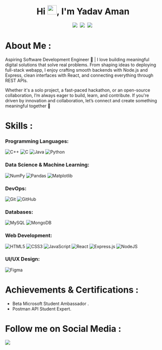 <h1 align="center">Hi <img src="https://raw.githubusercontent.com/MartinHeinz/MartinHeinz/master/wave.gif" width="30px" height="30px">, I'm Yadav Aman</h1>

<p align='center'>
  <a href="https://www.linkedin.com/in/yadavaman11/"><img src="https://img.shields.io/badge/linkedin-%230077B5.svg?&style=for-the-badge&logo=linkedin&logoColor=white" /></a>&nbsp;
  <a href="https://leetcode.com/u/Amanyadav18/"><img src="https://img.shields.io/badge/-LeetCode-FFA116?style=for-the-badge&logo=LeetCode&logoColor=black" /></a>&nbsp;
  <a href="https://linktr.ee/amanyadav7"><img src="https://img.shields.io/badge/Linktree-39E09B?style=for-the-badge&logo=Linktree&logoColor=white"/></a>&nbsp;
      

# About Me :
Aspiring Software Development Engineer 🚀 | I love building meaningful digital solutions that solve real problems. From shaping ideas to deploying full-stack webapp, I enjoy crafting smooth backends with Node.js and Express, clean interfaces with React, and connecting everything through REST APIs.

Whether it's a solo project, a fast-paced hackathon, or an open-source collaboration, I’m always eager to build, learn, and contribute. If you're driven by innovation and collaboration, let’s connect and create something meaningful together 🤝

# Skills :

### Programming Languages:
![C++](https://img.shields.io/badge/c++-%2300599C.svg?style=for-the-badge&logo=c%2B%2B&logoColor=white) 
![C](https://img.shields.io/badge/C-00599C?style=for-the-badge&logo=c&logoColor=white)
![Java](https://img.shields.io/badge/java-%23ED8B00.svg?style=for-the-badge&logo=openjdk&logoColor=white)
![Python](https://img.shields.io/badge/python-3670A0?style=for-the-badge&logo=python&logoColor=ffdd54)

### Data Science & Machine Learning:
![NumPy](https://img.shields.io/badge/numpy-%23013243.svg?style=for-the-badge&logo=numpy&logoColor=white)
![Pandas](https://img.shields.io/badge/pandas-%23150458.svg?style=for-the-badge&logo=pandas&logoColor=white)
![Matplotlib](https://img.shields.io/badge/Matplotlib-%23ffffff.svg?style=for-the-badge&logo=Matplotlib&logoColor=black)

### DevOps:
![Git](https://img.shields.io/badge/git-%23F05033.svg?style=for-the-badge&logo=git&logoColor=white) 
![GitHub](https://img.shields.io/badge/github-%23121011.svg?style=for-the-badge&logo=github&logoColor=white) 

### Databases:
![MySQL](https://img.shields.io/badge/MySQL-00000F?style=for-the-badge&logo=mysql&logoColor=white)
![MongoDB](https://img.shields.io/badge/MongoDB-%234ea94b.svg?style=for-the-badge&logo=mongodb&logoColor=white)

### Web Development:
![HTML5](https://img.shields.io/badge/html5-%23E34F26.svg?style=for-the-badge&logo=html5&logoColor=white) 
![CSS3](https://img.shields.io/badge/css3-%231572B6.svg?style=for-the-badge&logo=css3&logoColor=white) 
![JavaScript](https://img.shields.io/badge/JavaScript-F7DF1E?style=for-the-badge&logo=javascript&logoColor=black) 
![React](https://img.shields.io/badge/react-%2320232a.svg?style=for-the-badge&logo=react&logoColor=%2361DAFB)
![Express.js](https://img.shields.io/badge/express.js-%23404d59.svg?style=for-the-badge&logo=express&logoColor=%2361DAFB)
![NodeJS](https://img.shields.io/badge/node.js-6DA55F?style=for-the-badge&logo=node.js&logoColor=white)

### UI/UX Design:
![Figma](https://img.shields.io/badge/figma-%23F24E1E.svg?style=for-the-badge&logo=figma&logoColor=white)


# Achievements & Certifications :

- Beta Microsoft Student Ambassador .
- Postman API Student Expert.

# Follow me on Social Media :

<p align="left">
  <a href="https://www.linkedin.com/in/yadavaman11/"><img src="https://img.shields.io/badge/linkedin-%230077B5.svg?&style=for-the-badge&logo=linkedin&logoColor=white" /></a>
</p>
